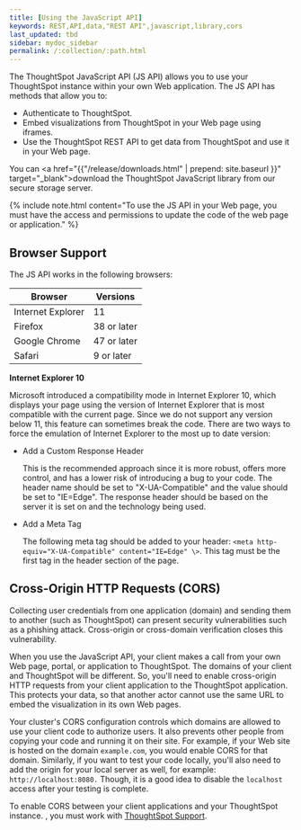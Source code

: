 ```yaml
---
title: [Using the JavaScript API]
keywords: REST,API,data,"REST API",javascript,library,cors
last_updated: tbd
sidebar: mydoc_sidebar
permalink: /:collection/:path.html
---
```

The ThoughtSpot JavaScript API (JS API) allows you to use your ThoughtSpot
instance within your own Web application. The JS API has methods that allow you
to:

-   Authenticate to ThoughtSpot.
-   Embed visualizations from ThoughtSpot in your Web page using iframes.
-   Use the ThoughtSpot REST API to get data from ThoughtSpot and use it in your Web page.

You can <a href="{{"/release/downloads.html" | prepend: site.baseurl }}" target="_blank">download the ThoughtSpot JavaScript library</a> from our secure storage server.

{% include note.html content="To use the JS API in your Web page, you must have the access and permissions to
update the code of the web page or application." %}

## Browser Support

The JS API works in the following browsers:

|Browser|Versions|
|-------|--------|
|Internet Explorer|11|
|Firefox|38 or later|
|Google Chrome|47 or later|
|Safari|9 or later|

**Internet Explorer 10**

Microsoft introduced a compatibility mode in Internet Explorer 10, which
displays your page using the version of Internet Explorer that is most
compatible with the current page. Since we do not support any version below 11,
this feature can sometimes break the code. There are two ways to force the
emulation of Internet Explorer to the most up to date version:

-   Add a Custom Response Header

    This is the recommended approach since it is more robust, offers more
    control, and has a lower risk of introducing a bug to your code. The header
    name should be set to "X-UA-Compatible" and the value should be set to
    "IE=Edge". The response header should be based on the server it is set on
    and the technology being used.

-   Add a Meta Tag

    The following meta tag should be added to your header: `<meta
    http-equiv="X-UA-Compatible" content="IE=Edge" \>`. This tag must be the
    first tag in the header section of the page.


## Cross-Origin HTTP Requests (CORS)

Collecting user credentials from one application (domain) and sending them to
another (such as ThoughtSpot) can present security vulnerabilities such as a
phishing attack. Cross-origin or cross-domain verification closes this vulnerability.

When you use the JavaScript API, your client makes a call from your own Web
page, portal, or application to ThoughtSpot. The domains of your client and
ThoughtSpot will be different. So, you'll need to enable cross-origin HTTP
requests from your client application to the ThoughtSpot application. This
protects your data, so that another actor cannot use the same URL to embed the
visualization in its own Web pages.

Your cluster's CORS configuration controls which domains are allowed to use your
client code to authorize users. It also prevents other people from copying your
code and running it on their site.  For example, if your Web site is hosted on
the domain `example.com`, you would enable CORS for that domain. Similarly, if
you want to test your code locally, you'll also need to add the origin for your
local server as well, for example: `http://localhost:8080.` Though, it is a good
idea to disable the `localhost` access after your testing is complete.

To enable CORS between your client applications and your ThoughtSpot instance. ,
you must work with <a href="{{ site.baseurl }}/appliance/contact.html">ThoughtSpot
Support</a>.
